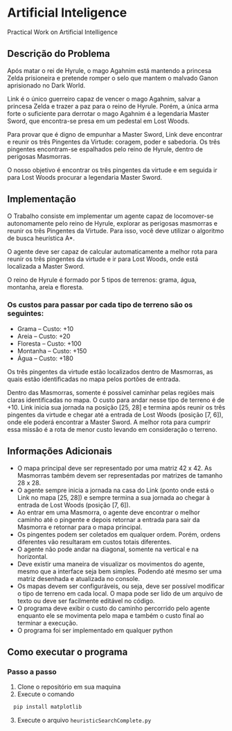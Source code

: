 # Artificial Inteligence
Practical Work on Artificial Intelligence
## Descrição do Problema
<p> 
  Após matar o rei de Hyrule, o mago Agahnim está mantendo a princesa Zelda prisioneira e pretende romper o selo que mantem o malvado Ganon aprisionado no Dark World.
</p>
<p>
  Link é o único guerreiro capaz de vencer o mago Agahnim, salvar a princesa Zelda e trazer a paz para o reino de Hyrule. Porém, a única arma forte o suficiente para derrotar o mago Agahnim é a legendaria Master Sword, que encontra-se presa em um pedestal em Lost Woods. 
</p>
<p>
  Para provar que é digno de empunhar a Master Sword, Link deve encontrar e reunir os três Pingentes da Virtude: coragem, poder e sabedoria. 
Os três pingentes encontram-se espalhados pelo reino de Hyrule, dentro de perigosas Masmorras. 
</p>
<p>
  O nosso objetivo é encontrar os três pingentes da virtude e em seguida ir para Lost Woods procurar a legendaria Master Sword.
</p>

## Implementação
<p>
  O Trabalho consiste em implementar um agente capaz de locomover-se autonomamente pelo reino de Hyrule, explorar as perigosas masmorras e reunir os três Pingentes da Virtude. Para isso, você deve utilizar o algoritmo de busca heurística A*.
</p>
<p>
  O agente deve ser capaz de calcular automaticamente a melhor rota para reunir os três pingentes da virtude e ir para Lost Woods, onde está localizada a Master Sword.
</p>

<p>
  O reino de Hyrule é formado por 5 tipos de terrenos: grama, água, montanha, areia e floresta.
</p>

### Os custos para passar por cada tipo de terreno são os seguintes:
<p>
  <ul>
    <li>Grama – Custo: +10</li>
    <li>Areia – Custo: +20</li>
    <li>Floresta – Custo: +100</li>
    <li>Montanha – Custo: +150</li>
    <li>Água – Custo: +180</li>
  </ul>
</p>
<p>
  Os três pingentes da virtude estão localizados dentro de Masmorras, as quais estão identificadas no mapa pelos portões de entrada.
</p>
<p>
  Dentro das Masmorras, somente é possível caminhar pelas regiões mais claras identificadas no mapa. O custo para andar nesse tipo de terreno é de +10. Link inicia sua jornada na posição [25, 28] e termina após reunir os três pingentes da virtude e chegar até a entrada de Lost Woods (posição [7, 6]), onde ele poderá encontrar a Master Sword. A melhor rota para cumprir essa missão é a rota de menor custo levando em consideração o terreno.
</p>

## Informações Adicionais
<p>
  <ul>
    <li>O mapa principal deve ser representado por uma matriz 42 x 42. As Masmorras também devem ser representadas por matrizes de tamanho 28 x 28.</li>
    <li>O agente sempre inicia a jornada na casa do Link (ponto onde está o Link no mapa [25, 28]) e sempre termina a sua jornada ao chegar à entrada de Lost Woods (posição [7, 6]).</li>
    <li>Ao entrar em uma Masmorra, o agente deve encontrar o melhor caminho até o pingente e depois retornar a entrada para sair da Masmorra e retornar para o mapa principal.</li>
    <li>Os pingentes podem ser coletados em qualquer ordem. Porém, ordens diferentes vão resultaram em custos totais diferentes.</li>
    <li>O agente não pode andar na diagonal, somente na vertical e na horizontal.</li>
    <li>Deve existir uma maneira de visualizar os movimentos do agente, mesmo que a interface seja bem simples. Podendo até mesmo ser uma matriz desenhada e atualizada no console.</li>
    <li>Os mapas devem ser configuráveis, ou seja, deve ser possível modificar o tipo de terreno em cada local. O mapa pode ser lido de um arquivo de texto ou deve ser facilmente editável no código.</li>
    <li>O programa deve exibir o custo do caminho percorrido pelo agente enquanto ele se movimenta pelo mapa e também o custo final ao terminar a execução.</li>
    <li>O programa foi ser implementado em qualquer python</li>
  </ul>
</p>

## Como executar o programa
### Passo a passo
1. Clone o repositório em sua maquina
2. Execute o comando
```bash
  pip install matplotlib
```
3. Execute o arquivo `heuristicSearchComplete.py`
